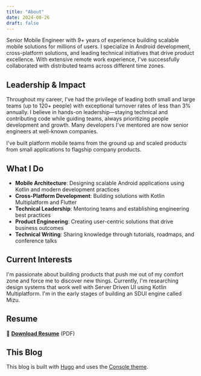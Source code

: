 ```yaml
---
title: "About"
date: 2024-08-26
draft: false
---
```


Senior Mobile Engineer with 9+ years of experience building scalable mobile solutions for millions of users. I specialize in Android development, cross-platform solutions, and leading technical initiatives that drive product excellence. With extensive remote work experience, I've successfully collaborated with distributed teams across different time zones.

## Leadership & Impact

Throughout my career, I've had the privilege of leading both small and large teams (up to 120+ people) with exceptional turnover rates of less than 3% annually. I believe in hands-on leadership—staying technical and contributing code while guiding teams, always prioritizing people development and growth. Many developers I've mentored are now senior engineers at well-known companies.

I've built platform mobile teams from the ground up and scaled products from small applications to flagship company products.

## What I Do

- **Mobile Architecture**: Designing scalable Android applications using Kotlin and modern development practices
- **Cross-Platform Development**: Building solutions with Kotlin Multiplatform and Flutter
- **Technical Leadership**: Mentoring teams and establishing engineering best practices
- **Product Engineering**: Creating user-centric solutions that drive business outcomes
- **Technical Writing**: Sharing knowledge through tutorials, roadmaps, and conference talks

## Current Interests

I'm passionate about building products that push me out of my comfort zone and force me to discover new things. Currently, I'm researching design systems that work well with Server Driven UI using Kotlin Multiplatform. I'm in the early stages of building an SDUI engine called Mizu.

## Resume

📄 **[Download Resume](/resume-jose-caique.pdf)** (PDF)

## This Blog

This blog is built with [Hugo](https://gohugo.io/) and uses the [Console theme](https://github.com/mrmierzejewski/hugo-theme-console/).

